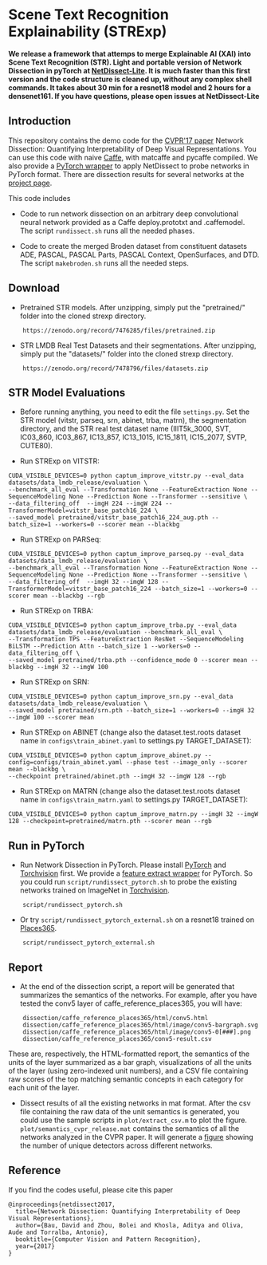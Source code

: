 # Scene Text Recognition Explainability (STRExp)

 **We release a framework that attemps to merge Explainable AI (XAI) into Scene Text Recognition (STR). Light and portable version of Network Dissection in pyTorch at [NetDissect-Lite](https://github.com/CSAILVision/NetDissect-Lite). It is much faster      than this first version and the code structure is cleaned up, without any complex shell commands. It takes about 30 min for a resnet18 model and 2 hours for a          densenet161. If you have questions, please open issues at NetDissect-Lite**
 
## Introduction
This repository contains the demo code for the [CVPR'17 paper](http://netdissect.csail.mit.edu/final-network-dissection.pdf) Network Dissection: Quantifying Interpretability of Deep Visual Representations. You can use this code with naive [Caffe](https://github.com/BVLC/caffe), with matcaffe and pycaffe compiled. We also provide a [PyTorch wrapper](script/rundissect_pytorch.sh) to apply NetDissect to probe networks in PyTorch format. There are dissection results for several networks at the [project page](http://netdissect.csail.mit.edu/).

This code includes

* Code to run network dissection on an arbitrary deep convolutional
    neural network provided as a Caffe deploy.prototxt and .caffemodel.
    The script `rundissect.sh` runs all the needed phases.

* Code to create the merged Broden dataset from constituent datasets
    ADE, PASCAL, PASCAL Parts, PASCAL Context, OpenSurfaces, and DTD.
    The script `makebroden.sh` runs all the needed steps.


## Download
* Pretrained STR models. After unzipping, simply put the "pretrained/" folder into the cloned strexp directory.
```
    https://zenodo.org/record/7476285/files/pretrained.zip
```
* STR LMDB Real Test Datasets and their segmentations. After unzipping, simply put the "datasets/" folder into the cloned strexp directory.
```
    https://zenodo.org/record/7478796/files/datasets.zip
```

## STR Model Evaluations
* Before running anything, you need to edit the file ```settings.py```. Set the STR model (vitstr, parseq, srn, abinet, trba, matrn), the segmentation directory, and the STR real test dataset name (IIIT5k_3000, SVT, IC03_860, IC03_867, IC13_857, IC13_1015, IC15_1811, IC15_2077, SVTP, CUTE80).


* Run STRExp on VITSTR: 
```
CUDA_VISIBLE_DEVICES=0 python captum_improve_vitstr.py --eval_data datasets/data_lmdb_release/evaluation \
--benchmark_all_eval --Transformation None --FeatureExtraction None --SequenceModeling None --Prediction None --Transformer --sensitive \
--data_filtering_off  --imgH 224 --imgW 224 --TransformerModel=vitstr_base_patch16_224 \
--saved_model pretrained/vitstr_base_patch16_224_aug.pth --batch_size=1 --workers=0 --scorer mean --blackbg
```

* Run STRExp on PARSeq:
```
CUDA_VISIBLE_DEVICES=0 python captum_improve_parseq.py --eval_data datasets/data_lmdb_release/evaluation \
--benchmark_all_eval --Transformation None --FeatureExtraction None --SequenceModeling None --Prediction None --Transformer --sensitive \
--data_filtering_off  --imgH 32 --imgW 128 --TransformerModel=vitstr_base_patch16_224 --batch_size=1 --workers=0 --scorer mean --blackbg --rgb
```

* Run STRExp on TRBA:
```
CUDA_VISIBLE_DEVICES=0 python captum_improve_trba.py --eval_data datasets/data_lmdb_release/evaluation --benchmark_all_eval \
--Transformation TPS --FeatureExtraction ResNet --SequenceModeling BiLSTM --Prediction Attn --batch_size 1 --workers=0 --data_filtering_off \
--saved_model pretrained/trba.pth --confidence_mode 0 --scorer mean --blackbg --imgH 32 --imgW 100
```

* Run STRExp on SRN:
```
CUDA_VISIBLE_DEVICES=0 python captum_improve_srn.py --eval_data datasets/data_lmdb_release/evaluation \
--saved_model pretrained/srn.pth --batch_size=1 --workers=0 --imgH 32 --imgW 100 --scorer mean
```

* Run STRExp on ABINET (change also the dataset.test.roots dataset name in ```configs\train_abinet.yaml``` to settings.py TARGET_DATASET):
```
CUDA_VISIBLE_DEVICES=0 python captum_improve_abinet.py --config=configs/train_abinet.yaml --phase test --image_only --scorer mean --blackbg \
--checkpoint pretrained/abinet.pth --imgH 32 --imgW 128 --rgb
```

* Run STRExp on MATRN (change also the dataset.test.roots dataset name in ```configs\train_matrn.yaml``` to settings.py TARGET_DATASET):
```
CUDA_VISIBLE_DEVICES=0 python captum_improve_matrn.py --imgH 32 --imgW 128 --checkpoint=pretrained/matrn.pth --scorer mean --rgb
```

## Run in PyTorch

* Run Network Dissection in PyTorch. Please install [PyTorch](http://pytorch.org/) and [Torchvision](https://github.com/pytorch/vision) first. We provide a [feature extract wrapper](src/netprobe_pytorch.py) for PyTorch. So you could run ```script/rundissect_pytorch.sh``` to probe the existing networks trained on ImageNet in [Torchvision](https://github.com/pytorch/vision/tree/master/torchvision/models).     

```
    script/rundissect_pytorch.sh
```

* Or try ```script/rundissect_pytorch_external.sh``` on a resnet18 trained on [Places365](https://github.com/CSAILVision/places365).

```
    script/rundissect_pytorch_external.sh
```

## Report
* At the end of the dissection script, a report will be generated that summarizes the semantics of the networks.  For example, after you have tested the conv5 layer of caffe_reference_places365, you will have:

```
    dissection/caffe_reference_places365/html/conv5.html
    dissection/caffe_reference_places365/html/image/conv5-bargraph.svg
    dissection/caffe_reference_places365/html/image/conv5-0[###].png    
    dissection/caffe_reference_places365/conv5-result.csv
```

These are, respectively, the HTML-formatted report, the semantics of the units of the layer summarized as a bar graph, visualizations of all the units of the layer (using zero-indexed unit numbers), and a CSV file containing raw scores of the top matching semantic concepts in each category for each unit of the layer.

* Dissect results of all the existing networks in mat format. After the csv file containing the raw data of the unit semantics is generated, you could use the sample scripts in ```plot/extract_csv.m``` to plot the figure. ```plot/semantics_cvpr_release.mat``` contains the semantics of all the networks analyzed in the CVPR paper. It will generate a [figure](plot/semantics_allnetwork.pdf) showing the number of unique detectors across different networks.


## Reference 
If you find the codes useful, please cite this paper
```
@inproceedings{netdissect2017,
  title={Network Dissection: Quantifying Interpretability of Deep Visual Representations},
  author={Bau, David and Zhou, Bolei and Khosla, Aditya and Oliva, Aude and Torralba, Antonio},
  booktitle={Computer Vision and Pattern Recognition},
  year={2017}
}
```
